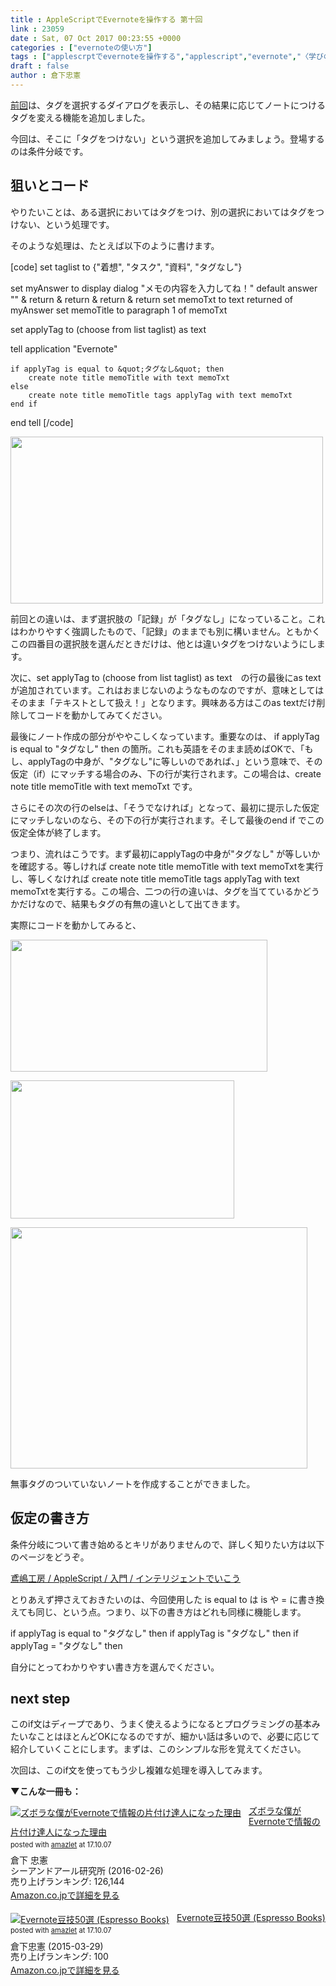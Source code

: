```yaml
---
title : AppleScriptでEvernoteを操作する 第十回
link : 23059
date : Sat, 07 Oct 2017 00:23:55 +0000
categories : ["evernoteの使い方"]
tags : ["applescrptでevernoteを操作する","applescript","evernote","〈学びの土曜日〉","スクリプトエディタ"]
draft : false
author : 倉下忠憲
---
```


<a href="https://rashita.net/blog/?p=22977">前回</a>は、タグを選択するダイアログを表示し、その結果に応じてノートにつけるタグを変える機能を追加しました。

今回は、そこに「タグをつけない」という選択を追加してみましょう。登場するのは条件分岐です。

<h2>狙いとコード</h2>

やりたいことは、ある選択においてはタグをつけ、別の選択においてはタグをつけない、という処理です。

そのような処理は、たとえば以下のように書けます。

[code]
set taglist to {&quot;着想&quot;, &quot;タスク&quot;, &quot;資料&quot;, &quot;タグなし&quot;}

set myAnswer to display dialog &quot;メモの内容を入力してね！&quot; default answer &quot;&quot; &amp; return &amp; return &amp; return &amp; return
set memoTxt to text returned of myAnswer
set memoTitle to paragraph 1 of memoTxt

set applyTag to (choose from list taglist) as text

tell application &quot;Evernote&quot;
	
	if applyTag is equal to &quot;タグなし&quot; then
		create note title memoTitle with text memoTxt
	else
		create note title memoTitle tags applyTag with text memoTxt
	end if
	
end tell
[/code]

<a href="https://rashita.net/blog/?attachment_id=23062" rel="attachment wp-att-23062"><img src="https://rashita.net/blog/wp-content/uploads/2017/10/screenshot-9-500x267.png" alt="" width="500" height="267" class="alignnone size-medium wp-image-23062" /></a>

前回との違いは、まず選択肢の「記録」が「タグなし」になっていること。これはわかりやすく強調したもので、「記録」のままでも別に構いません。ともかくこの四番目の選択肢を選んだときだけは、他とは違いタグをつけないようにします。

次に、set applyTag to (choose from list taglist) as text　の行の最後にas text が追加されています。これはおまじないのようなものなのですが、意味としてはそのまま「テキストとして扱え！」となります。興味ある方はこのas textだけ削除してコードを動かしてみてください。

最後にノート作成の部分がややこしくなっています。重要なのは、 if applyTag is equal to "タグなし" then の箇所。これも英語をそのまま読めばOKで、「もし、applyTagの中身が、"タグなし"に等しいのであれば、」という意味で、その仮定（if）にマッチする場合のみ、下の行が実行されます。この場合は、create note title memoTitle with text memoTxt です。

さらにその次の行のelseは、「そうでなければ」となって、最初に提示した仮定にマッチしないのなら、その下の行が実行されます。そして最後のend if でこの仮定全体が終了します。

つまり、流れはこうです。まず最初にapplyTagの中身が"タグなし" が等しいかを確認する。等しければ create note title memoTitle with text memoTxtを実行し、等しくなければ create note title memoTitle tags applyTag with text memoTxtを実行する。この場合、二つの行の違いは、タグを当てているかどうかだけなので、結果もタグの有無の違いとして出てきます。

実際にコードを動かしてみると、

<a href="https://rashita.net/blog/?attachment_id=23063" rel="attachment wp-att-23063"><img src="https://rashita.net/blog/wp-content/uploads/2017/10/screenshot-10.png" alt="" width="411" height="211" class="alignnone size-full wp-image-23063" /></a>

<a href="https://rashita.net/blog/?attachment_id=23064" rel="attachment wp-att-23064"><img src="https://rashita.net/blog/wp-content/uploads/2017/10/screenshot-11.png" alt="" width="358" height="221" class="alignnone size-medium wp-image-23064" /></a>

<a href="https://rashita.net/blog/?attachment_id=23065" rel="attachment wp-att-23065"><img src="https://rashita.net/blog/wp-content/uploads/2017/10/screenshot-12.png" alt="" width="475" height="386" class="alignnone size-medium wp-image-23065" /></a>

無事タグのついていないノートを作成することができました。

<h2>仮定の書き方</h2>

条件分岐について書き始めるとキリがありませんので、詳しく知りたい方は以下のページをどうぞ。

<a href="http://tonbi.jp/AppleScript/Introduction/07/">鳶嶋工房 / AppleScript / 入門 / インテリジェントでいこう</a>

とりあえず押さえておきたいのは、今回使用した  is equal to は is や = に書き換えても同じ、という点。つまり、以下の書き方はどれも同様に機能します。

if applyTag is equal to "タグなし" then
if applyTag is  "タグなし" then
if applyTag =  "タグなし" then

自分にとってわかりやすい書き方を選んでください。

<h2>next step</h2>

このif文はディープであり、うまく使えるようになるとプログラミングの基本みたいなことはほとんどOKになるのですが、細かい話は多いので、必要に応じて紹介していくことにします。まずは、このシンプルな形を覚えてください。

次回は、このif文を使ってもう少し複雑な処理を導入してみます。

<strong>▼こんな一冊も：</strong>

<div class="amazlet-box" style="margin-bottom:20px;"><div class="amazlet-image" style="float:left;margin:0px 12px 1px 0px;"><a href="http://www.amazon.co.jp/exec/obidos/ASIN/4863541953/rashita1000-22/ref=nosim/" name="amazletlink" target="_blank"><img src="https://images-fe.ssl-images-amazon.com/images/I/514KoiCNJ1L._SL160_.jpg" alt="ズボラな僕がEvernoteで情報の片付け達人になった理由" style="border: none;" /></a></div><div class="amazlet-info" style="line-height:120%; margin-bottom: 10px"><div class="amazlet-name" style="margin-bottom:10px;line-height:120%"><a href="http://www.amazon.co.jp/exec/obidos/ASIN/4863541953/rashita1000-22/ref=nosim/" name="amazletlink" target="_blank">ズボラな僕がEvernoteで情報の片付け達人になった理由</a><div class="amazlet-powered-date" style="font-size:80%;margin-top:5px;line-height:120%">posted with <a href="http://www.amazlet.com/" title="amazlet" target="_blank">amazlet</a> at 17.10.07</div></div><div class="amazlet-detail">倉下 忠憲 <br />シーアンドアール研究所 (2016-02-26)<br />売り上げランキング: 126,144<br /></div><div class="amazlet-sub-info" style="float: left;"><div class="amazlet-link" style="margin-top: 5px"><a href="http://www.amazon.co.jp/exec/obidos/ASIN/4863541953/rashita1000-22/ref=nosim/" name="amazletlink" target="_blank">Amazon.co.jpで詳細を見る</a></div></div></div><div class="amazlet-footer" style="clear: left"></div></div>

<div class="amazlet-box" style="margin-bottom:20px;"><div class="amazlet-image" style="float:left;margin:0px 12px 1px 0px;"><a href="http://www.amazon.co.jp/exec/obidos/ASIN/B00VEEJ9XU/rashita1000-22/ref=nosim/" name="amazletlink" target="_blank"><img src="https://images-fe.ssl-images-amazon.com/images/I/41oyLdAhfmL._SL160_.jpg" alt="Evernote豆技50選 (Espresso Books)" style="border: none;" /></a></div><div class="amazlet-info" style="line-height:120%; margin-bottom: 10px"><div class="amazlet-name" style="margin-bottom:10px;line-height:120%"><a href="http://www.amazon.co.jp/exec/obidos/ASIN/B00VEEJ9XU/rashita1000-22/ref=nosim/" name="amazletlink" target="_blank">Evernote豆技50選 (Espresso Books)</a><div class="amazlet-powered-date" style="font-size:80%;margin-top:5px;line-height:120%">posted with <a href="http://www.amazlet.com/" title="amazlet" target="_blank">amazlet</a> at 17.10.07</div></div><div class="amazlet-detail">倉下忠憲 (2015-03-29)<br />売り上げランキング: 100<br /></div><div class="amazlet-sub-info" style="float: left;"><div class="amazlet-link" style="margin-top: 5px"><a href="http://www.amazon.co.jp/exec/obidos/ASIN/B00VEEJ9XU/rashita1000-22/ref=nosim/" name="amazletlink" target="_blank">Amazon.co.jpで詳細を見る</a></div></div></div><div class="amazlet-footer" style="clear: left"></div></div>


